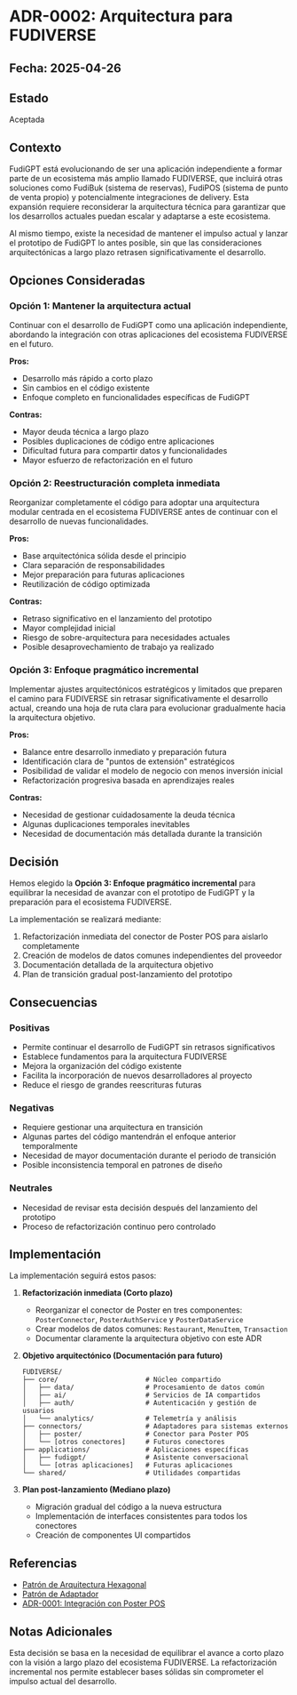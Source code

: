 # ADR-0002: Arquitectura para FUDIVERSE

## Fecha: 2025-04-26

## Estado

Aceptada

## Contexto

FudiGPT está evolucionando de ser una aplicación independiente a formar parte de un ecosistema más amplio llamado FUDIVERSE, que incluirá otras soluciones como FudiBuk (sistema de reservas), FudiPOS (sistema de punto de venta propio) y potencialmente integraciones de delivery. Esta expansión requiere reconsiderar la arquitectura técnica para garantizar que los desarrollos actuales puedan escalar y adaptarse a este ecosistema.

Al mismo tiempo, existe la necesidad de mantener el impulso actual y lanzar el prototipo de FudiGPT lo antes posible, sin que las consideraciones arquitectónicas a largo plazo retrasen significativamente el desarrollo.

## Opciones Consideradas

### Opción 1: Mantener la arquitectura actual

Continuar con el desarrollo de FudiGPT como una aplicación independiente, abordando la integración con otras aplicaciones del ecosistema FUDIVERSE en el futuro.

**Pros:**
- Desarrollo más rápido a corto plazo
- Sin cambios en el código existente
- Enfoque completo en funcionalidades específicas de FudiGPT

**Contras:**
- Mayor deuda técnica a largo plazo
- Posibles duplicaciones de código entre aplicaciones
- Dificultad futura para compartir datos y funcionalidades
- Mayor esfuerzo de refactorización en el futuro

### Opción 2: Reestructuración completa inmediata

Reorganizar completamente el código para adoptar una arquitectura modular centrada en el ecosistema FUDIVERSE antes de continuar con el desarrollo de nuevas funcionalidades.

**Pros:**
- Base arquitectónica sólida desde el principio
- Clara separación de responsabilidades
- Mejor preparación para futuras aplicaciones
- Reutilización de código optimizada

**Contras:**
- Retraso significativo en el lanzamiento del prototipo
- Mayor complejidad inicial
- Riesgo de sobre-arquitectura para necesidades actuales
- Posible desaprovechamiento de trabajo ya realizado

### Opción 3: Enfoque pragmático incremental

Implementar ajustes arquitectónicos estratégicos y limitados que preparen el camino para FUDIVERSE sin retrasar significativamente el desarrollo actual, creando una hoja de ruta clara para evolucionar gradualmente hacia la arquitectura objetivo.

**Pros:**
- Balance entre desarrollo inmediato y preparación futura
- Identificación clara de "puntos de extensión" estratégicos
- Posibilidad de validar el modelo de negocio con menos inversión inicial
- Refactorización progresiva basada en aprendizajes reales

**Contras:**
- Necesidad de gestionar cuidadosamente la deuda técnica
- Algunas duplicaciones temporales inevitables
- Necesidad de documentación más detallada durante la transición

## Decisión

Hemos elegido la **Opción 3: Enfoque pragmático incremental** para equilibrar la necesidad de avanzar con el prototipo de FudiGPT y la preparación para el ecosistema FUDIVERSE.

La implementación se realizará mediante:

1. Refactorización inmediata del conector de Poster POS para aislarlo completamente
2. Creación de modelos de datos comunes independientes del proveedor
3. Documentación detallada de la arquitectura objetivo
4. Plan de transición gradual post-lanzamiento del prototipo

## Consecuencias

### Positivas

- Permite continuar el desarrollo de FudiGPT sin retrasos significativos
- Establece fundamentos para la arquitectura FUDIVERSE
- Mejora la organización del código existente
- Facilita la incorporación de nuevos desarrolladores al proyecto
- Reduce el riesgo de grandes reescrituras futuras

### Negativas

- Requiere gestionar una arquitectura en transición
- Algunas partes del código mantendrán el enfoque anterior temporalmente
- Necesidad de mayor documentación durante el periodo de transición
- Posible inconsistencia temporal en patrones de diseño

### Neutrales

- Necesidad de revisar esta decisión después del lanzamiento del prototipo
- Proceso de refactorización continuo pero controlado

## Implementación

La implementación seguirá estos pasos:

1. **Refactorización inmediata (Corto plazo)**
   - Reorganizar el conector de Poster en tres componentes: `PosterConnector`, `PosterAuthService` y `PosterDataService`
   - Crear modelos de datos comunes: `Restaurant`, `MenuItem`, `Transaction`
   - Documentar claramente la arquitectura objetivo con este ADR

2. **Objetivo arquitectónico (Documentación para futuro)**
   ```
   FUDIVERSE/
   ├── core/                      # Núcleo compartido 
   │   ├── data/                  # Procesamiento de datos común
   │   ├── ai/                    # Servicios de IA compartidos
   │   ├── auth/                  # Autenticación y gestión de usuarios
   │   └── analytics/             # Telemetría y análisis
   ├── connectors/                # Adaptadores para sistemas externos
   │   ├── poster/                # Conector para Poster POS
   │   └── [otros conectores]     # Futuros conectores
   ├── applications/              # Aplicaciones específicas
   │   ├── fudigpt/               # Asistente conversacional
   │   └── [otras aplicaciones]   # Futuras aplicaciones
   └── shared/                    # Utilidades compartidas
   ```

3. **Plan post-lanzamiento (Mediano plazo)**
   - Migración gradual del código a la nueva estructura
   - Implementación de interfaces consistentes para todos los conectores
   - Creación de componentes UI compartidos

## Referencias

- [Patrón de Arquitectura Hexagonal](https://alistair.cockburn.us/hexagonal-architecture/)
- [Patrón de Adaptador](https://refactoring.guru/design-patterns/adapter)
- [ADR-0001: Integración con Poster POS](./0001-integracion-con-poster-pos.md)

## Notas Adicionales

Esta decisión se basa en la necesidad de equilibrar el avance a corto plazo con la visión a largo plazo del ecosistema FUDIVERSE. La refactorización incremental nos permite establecer bases sólidas sin comprometer el impulso actual del desarrollo.
